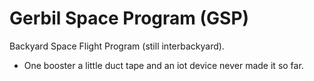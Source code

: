 # Gerbil Space Program (GSP)
Backyard Space Flight Program (still interbackyard).

- One booster a little duct tape and an iot device never made it so far.
